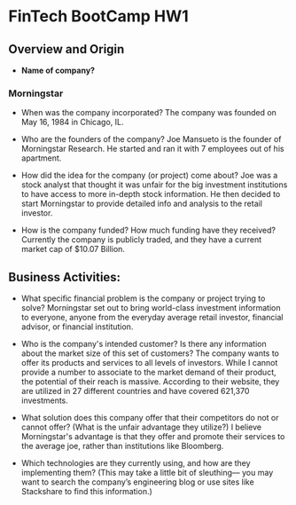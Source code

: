 # FinTech BootCamp HW1
## Overview and Origin

* **Name of company?** 
### Morningstar

* When was the company incorporated? 
The company was founded on May 16, 1984 in Chicago, IL.

* Who are the founders of the company? 
Joe Mansueto is the founder of Morningstar Research. He started and ran it with 7 employees out of his apartment.

* How did the idea for the company (or project) come about? 
Joe was a stock analyst that thought it was unfair for the big investment institutions to have access to more in-depth stock information. He then decided to start Morningstar to provide detailed info and analysis to the retail investor.

* How is the company funded? How much funding have they received?
Currently the company is publicly traded, and they have a current market cap of $10.07 Billion.

## Business Activities:

* What specific financial problem is the company or project trying to solve?
Morningstar set out to bring world-class investment information to everyone, anyone from the everyday average retail investor, financial advisor, or financial institution.

* Who is the company's intended customer?  Is there any information about the market size of this set of customers?
The company wants to offer its products and services to all levels of investors.  While I cannot provide a number to associate to the market demand of their product, the potential of their reach is massive.  According to their website, they are utilized in 27 different countries and have covered 621,370 investments.

* What solution does this company offer that their competitors do not or cannot offer? (What is the unfair advantage they utilize?)
I believe Morningstar's advantage is that they offer and promote their services to the average joe, rather than institutions like Bloomberg. 

* Which technologies are they currently using, and how are they implementing them? (This may take a little bit of sleuthing–– you may want to search the company’s engineering blog or use sites like Stackshare to find this information.)